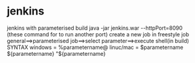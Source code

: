 # jenkins
jenkins with parameterised build
java -jar jenkins.war --httpPort=8090  (these command for to run another port) 
create a new job in freestyle job
general==>parameterised job==>select parameter==>execute shell(in build)
SYNTAX
windows = %parametername@
linuc/mac = $parametername  ${parametername}  "${parametername}
